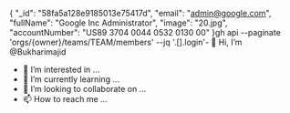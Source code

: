 {
  "_id": "58fa5a128e9185013e75417d",
  "email": "admin@google.com",
  "fullName": "Google Inc Administrator",
  "image": "20.jpg",
  "accountNumber": "US89 3704 0044 0532 0130 00"
}gh api --paginate 'orgs/{owner}/teams/TEAM/members' --jq '.[].login'- 👋 Hi, I’m @Bukharimajid
- 👀 I’m interested in ...
- 🌱 I’m currently learning ...
- 💞️ I’m looking to collaborate on ...
- 📫 How to reach me ...

<!---
Bukharimajid/Bukharimajid is a ✨ special ✨ repository because its `README.md` (this file) appears on your GitHub profile.
You can click the Preview link to take a look at your changes.
--->
